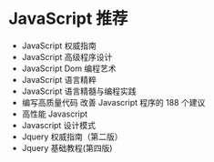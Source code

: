 # JavaScript 推荐

- JavaScript 权威指南
- JavaScript 高级程序设计
- JavaScript Dom 编程艺术
- JavaScript 语言精粹
- JavaScript 语言精髓与编程实践
- 编写高质量代码 改善 Javascript 程序的 188 个建议
- 高性能 Javascript
- Javascript 设计模式
- Jquery 权威指南（第二版）
- Jquery 基础教程(第四版)
